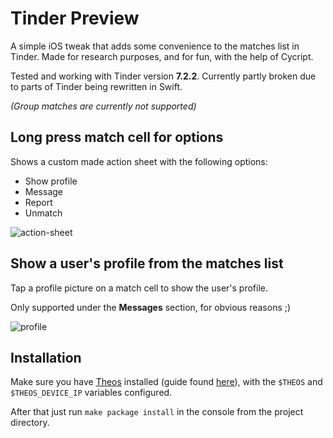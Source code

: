 # Tinder Preview

A simple iOS tweak that adds some convenience to the matches list in Tinder. Made for research purposes, and for fun, with the help of Cycript. 

Tested and working with Tinder version **7.2.2**. Currently partly broken due to parts of Tinder being rewritten in Swift. 

*(Group matches are currently not supported)*

## Long press match cell for options
Shows a custom made action sheet with the following options:

* Show profile
* Message
* Report
* Unmatch
 
![action-sheet](https://cloud.githubusercontent.com/assets/5389084/24826933/0127cebc-1c74-11e7-93db-eec7e2a2fe46.gif)

## Show a user's profile from the matches list

Tap a profile picture on a match cell to show the user's profile. 

Only supported under the **Messages** section, for obvious reasons ;)

![profile](https://cloud.githubusercontent.com/assets/5389084/24826934/03ce04d8-1c74-11e7-8ecd-95edc43c4a4b.gif)

## Installation
Make sure you have [Theos](https://github.com/theos/theos) installed (guide found [here](http://iphonedevwiki.net/index.php/Theos/Setup)), with the `$THEOS` and `$THEOS_DEVICE_IP` variables configured. 

After that just run `make package install` in the console from the project directory.
